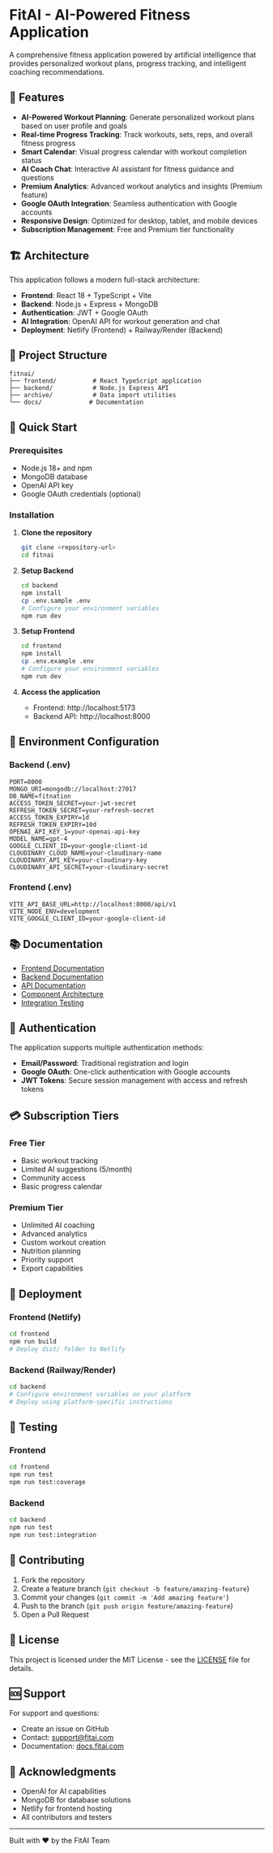 # FitAI - AI-Powered Fitness Application

A comprehensive fitness application powered by artificial intelligence that provides personalized workout plans, progress tracking, and intelligent coaching recommendations.

## 🌟 Features

- **AI-Powered Workout Planning**: Generate personalized workout plans based on user profile and goals
- **Real-time Progress Tracking**: Track workouts, sets, reps, and overall fitness progress
- **Smart Calendar**: Visual progress calendar with workout completion status
- **AI Coach Chat**: Interactive AI assistant for fitness guidance and questions
- **Premium Analytics**: Advanced workout analytics and insights (Premium feature)
- **Google OAuth Integration**: Seamless authentication with Google accounts
- **Responsive Design**: Optimized for desktop, tablet, and mobile devices
- **Subscription Management**: Free and Premium tier functionality

## 🏗️ Architecture

This application follows a modern full-stack architecture:

- **Frontend**: React 18 + TypeScript + Vite
- **Backend**: Node.js + Express + MongoDB
- **Authentication**: JWT + Google OAuth
- **AI Integration**: OpenAI API for workout generation and chat
- **Deployment**: Netlify (Frontend) + Railway/Render (Backend)

## 📁 Project Structure

```
fitnai/
├── frontend/          # React TypeScript application
├── backend/           # Node.js Express API
├── archive/           # Data import utilities
└── docs/             # Documentation
```

## 🚀 Quick Start

### Prerequisites

- Node.js 18+ and npm
- MongoDB database
- OpenAI API key
- Google OAuth credentials (optional)

### Installation

1. **Clone the repository**
   ```bash
   git clone <repository-url>
   cd fitnai
   ```

2. **Setup Backend**
   ```bash
   cd backend
   npm install
   cp .env.sample .env
   # Configure your environment variables
   npm run dev
   ```

3. **Setup Frontend**
   ```bash
   cd frontend
   npm install
   cp .env.example .env
   # Configure your environment variables
   npm run dev
   ```

4. **Access the application**
   - Frontend: http://localhost:5173
   - Backend API: http://localhost:8000

## 🔧 Environment Configuration

### Backend (.env)
```env
PORT=8000
MONGO_URI=mongodb://localhost:27017
DB_NAME=fitnation
ACCESS_TOKEN_SECRET=your-jwt-secret
REFRESH_TOKEN_SECRET=your-refresh-secret
ACCESS_TOKEN_EXPIRY=1d
REFRESH_TOKEN_EXPIRY=10d
OPENAI_API_KEY_1=your-openai-api-key
MODEL_NAME=gpt-4
GOOGLE_CLIENT_ID=your-google-client-id
CLOUDINARY_CLOUD_NAME=your-cloudinary-name
CLOUDINARY_API_KEY=your-cloudinary-key
CLOUDINARY_API_SECRET=your-cloudinary-secret
```

### Frontend (.env)
```env
VITE_API_BASE_URL=http://localhost:8000/api/v1
VITE_NODE_ENV=development
VITE_GOOGLE_CLIENT_ID=your-google-client-id
```

## 📚 Documentation

- [Frontend Documentation](./frontend/README.md)
- [Backend Documentation](./backend/README.md)
- [API Documentation](./docs/API_DOCUMENTATION.md)
- [Component Architecture](./docs/COMPONENT_ARCHITECTURE.md)
- [Integration Testing](./docs/INTEGRATION_TESTING.md)

## 🔐 Authentication

The application supports multiple authentication methods:

- **Email/Password**: Traditional registration and login
- **Google OAuth**: One-click authentication with Google accounts
- **JWT Tokens**: Secure session management with access and refresh tokens

## 💳 Subscription Tiers

### Free Tier
- Basic workout tracking
- Limited AI suggestions (5/month)
- Community access
- Basic progress calendar

### Premium Tier
- Unlimited AI coaching
- Advanced analytics
- Custom workout creation
- Nutrition planning
- Priority support
- Export capabilities

## 🚀 Deployment

### Frontend (Netlify)
```bash
cd frontend
npm run build
# Deploy dist/ folder to Netlify
```

### Backend (Railway/Render)
```bash
cd backend
# Configure environment variables on your platform
# Deploy using platform-specific instructions
```

## 🧪 Testing

### Frontend
```bash
cd frontend
npm run test
npm run test:coverage
```

### Backend
```bash
cd backend
npm run test
npm run test:integration
```

## 🤝 Contributing

1. Fork the repository
2. Create a feature branch (`git checkout -b feature/amazing-feature`)
3. Commit your changes (`git commit -m 'Add amazing feature'`)
4. Push to the branch (`git push origin feature/amazing-feature`)
5. Open a Pull Request

## 📄 License

This project is licensed under the MIT License - see the [LICENSE](LICENSE) file for details.

## 🆘 Support

For support and questions:

- Create an issue on GitHub
- Contact: support@fitai.com
- Documentation: [docs.fitai.com](https://docs.fitai.com)

## 🙏 Acknowledgments

- OpenAI for AI capabilities
- MongoDB for database solutions
- Netlify for frontend hosting
- All contributors and testers

---

Built with ❤️ by the FitAI Team